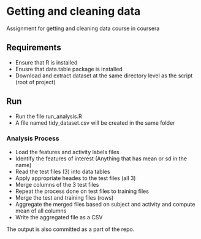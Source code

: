 # Getting and cleaning data
Assignment for getting and cleaning data course in coursera

## Requirements
* Ensure that R is installed
* Enusre that data.table package is installed
* Download and extract dataset at the same directory level as the script (root of project)

## Run
* Run the file run_analysis.R
* A file named tidy_dataset.csv will be created in the same folder

### Analysis Process
* Load the features and activity labels files
* Identify the features of interest (Anything that has mean or sd in the name)
* Read the test files (3) into data tables
* Apply appropriate heades to the test files (all 3)
* Merge columns of the 3 test files
* Repeat the process done on test files to training files
* Merge the test and training files (rows)
* Aggregate the merged files based on subject and activity and compute mean of all columns
* Write the aggregated file as a CSV

The output is also committed as a part of the repo.